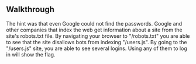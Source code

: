## Walkthrough
The hint was that even Google could not find the passwords. Google and other companies that index the web get information about a site from the site's robots.txt file. By navigating your browser to "/robots.txt" you are able to see that the site disallows bots from indexing "/users.js". By going to the "/users.js" site, you are able to see several logins. Using any of them to log in will show the flag.
